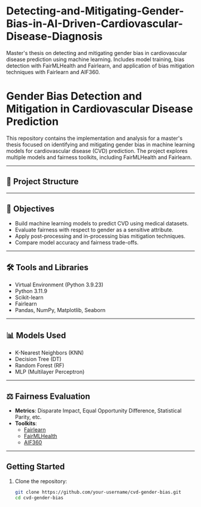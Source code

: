 # Detecting-and-Mitigating-Gender-Bias-in-AI-Driven-Cardiovascular-Disease-Diagnosis
Master's thesis on detecting and mitigating gender bias in cardiovascular disease prediction using machine learning. Includes model training, bias detection with FairMLHealth and Fairlearn, and application of bias mitigation techniques with Fairlearn and AIF360.

# Gender Bias Detection and Mitigation in Cardiovascular Disease Prediction

This repository contains the implementation and analysis for a master's thesis focused on identifying and mitigating gender bias in machine learning models for cardiovascular disease (CVD) prediction. The project explores multiple models and fairness toolkits, including FairMLHealth and Fairlearn.

---

## 📂 Project Structure


---

## 🧠 Objectives

- Build machine learning models to predict CVD using medical datasets.
- Evaluate fairness with respect to gender as a sensitive attribute.
- Apply post-processing and in-processing bias mitigation techniques.
- Compare model accuracy and fairness trade-offs.

---

## 🛠️ Tools and Libraries

- Virtual Environment (Python 3.9.23) 
- Python 3.11.9
- Scikit-learn
- Fairlearn
- Pandas, NumPy, Matplotlib, Seaborn

---

## 📊 Models Used

- K-Nearest Neighbors (KNN)
- Decision Tree (DT)
- Random Forest (RF)
- MLP (Multilayer Perceptron)

---

## ⚖️ Fairness Evaluation

- **Metrics**: Disparate Impact, Equal Opportunity Difference, Statistical Parity, etc.
- **Toolkits**:
  - [Fairlearn](https://github.com/fairlearn/fairlearn)
  - [FairMLHealth](https://github.com/KenSciResearch/fairMLHealth)
  - [AIF360](http://aif360.readthedocs.io/en/stable/#)
  

---

## Getting Started

1. Clone the repository:
   ```bash
   git clone https://github.com/your-username/cvd-gender-bias.git
   cd cvd-gender-bias
